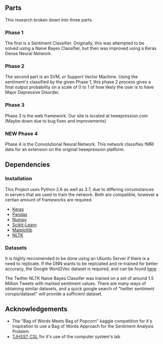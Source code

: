 ## Parts
This research broken down into three parts.
### Phase 1
The first is a Sentiment Classifier. Originally, this was attempted to be solved using a Naive Bayes Classifier, but then was improved using a Keras Dense Neural Network.
### Phase 2
The second part is an SVM, or Support Vector Machine. Using the sentiment's classified by the given Phase 1, this phase 2 process gives a final output probability on a scale of 0 to 1 of how likely the user is to have Major Depressive Disorder. 
### Phase 3
Phase 3 is the web framework. Our site is located at tweepression.com (Maybe down due to bug fixes and improvements)
### NEW Phase 4
Phase 4 is the Convolutional Neural Network. This network classifies fMRI data for an extension on the original tweepression platform. 
## Dependencies
### Installation
This Project uses Python 2.6 as well as 3.7, due to differing circumstances in servers that we used to train the network. Both are compatible, however a certian amount of frameworks are required.
* [Keras](https://keras.io/)
* [Pandas](https://pandas.pydata.org/)
* [Numpy](http://www.numpy.org/)
* [Scikit-Learn](http://scikit-learn.org/stable/)
* [Matplotlib](https://matplotlib.org/)
* [NLTK](http://www.nltk.org/)
### Datasets
It is highly reccomended to be done using an Ubuntu Server if there is a need to replicate. If the DNN wants to be replciated and re-trained for better accuracy, the Google Word2Vec dataset is required, and can be found [here](https://drive.google.com/file/d/0B7XkCwpI5KDYNlNUTTlSS21pQmM/edit)

The Twitter NLTK Naive Bayes Classifer was trained on a set of around 1.5 Million Tweets with marked sentiment values. There are many ways of obtaining similar datasets, and a quick google search of "twitter sentiment corups/dataset" will provide a sufficient dataset. 

## Acknowledgements
* The "Bag of Words Meets Bag of Popcorn" kaggle competition for it's inspiration to use a Bag of Words Approach for the Sentiment Analysis Problem
* [TJHSST CSL](https://tjhsst.fcps.edu/) for it's use of the computer system's lab
